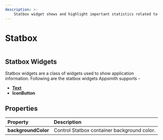 ```yaml
---
description: >-
    Statbox widget shows and highlight important statistics related to the application. Widget comes pre built with default layout which can be changed as per application requirements.
---
```



# Statbox

![]()

## Statbox Widgets

Statbox widgets are a class of widgets used to show application information. Following are the statbox widgets Appsmith supports -

* [**Text**](text.md)
* **IconButton**

## Properties

| Property | Description |
| :--- | :--- |
| **backgroundColor** | Control Statbox container background color. |
